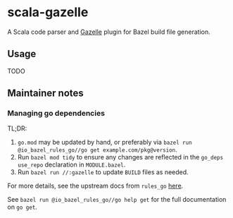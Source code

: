 # scala-gazelle
A Scala code parser and [Gazelle](https://github.com/bazelbuild/bazel-gazelle) plugin for Bazel build file generation.

## Usage

TODO

## Maintainer notes

### Managing go dependencies

TL;DR:
  1. `go.mod` may be updated by hand, or preferably via `bazel run @io_bazel_rules_go//go get example.com/pkg@version`.
  2. Run `bazel mod tidy` to ensure any changes are reflected in the `go_deps` `use_repo` declaration in `MODULE.bazel`.
  3. Run `bazel run //:gazelle` to update `BUILD` files as needed.

For more details, see the upstream docs from `rules_go` [here](https://github.com/bazel-contrib/rules_go/blob/v0.54.0/docs/go/core/bzlmod.md).

See `bazel run @io_bazel_rules_go//go help get` for the full documentation on `go get`.
